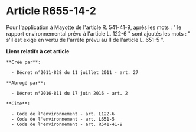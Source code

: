 # Article R655-14-2

Pour l'application à Mayotte de l'article R. 541-41-9, après les mots : " le rapport environnemental prévu à l'article L.
122-6 " sont ajoutés les mots : " s'il est exigé en vertu de l'arrêté prévu au II de l'article L. 651-5 ".

**Liens relatifs à cet article**

	**Créé par**:

	  - Décret n°2011-828 du 11 juillet 2011 - art. 27

	**Abrogé par**:

	  - Décret n°2016-811 du 17 juin 2016 - art. 2

	**Cite**:

	  - Code de l'environnement - art. L122-6
	  - Code de l'environnement - art. L651-5
	  - Code de l'environnement - art. R541-41-9
